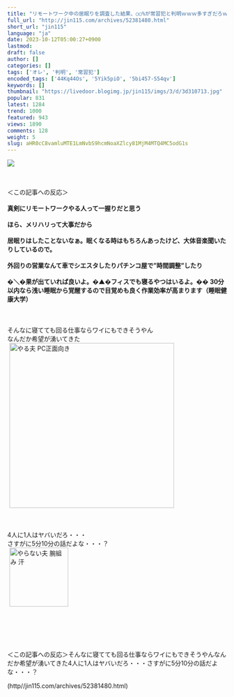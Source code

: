 ```yaml
---
title: "リモートワーク中の居眠りを調査した結果、○○%が常習犯と判明ｗｗｗ多すぎだろｗｗｗ "
full_url: "http://jin115.com/archives/52381480.html"
short_url: "jin115"
language: "ja"
date: 2023-10-12T05:00:27+0900
lastmod: 
draft: false
author: []
categories: []
tags: ['オレ', '判明', '常習犯']
encoded_tags: ['44Kq44Os', '5Yik5piO', '5bi457-S54qv']
keywords: []
thumbnail: "https://livedoor.blogimg.jp/jin115/imgs/3/d/3d310713.jpg"
popular: 831
latest: 1284
trend: 1000
featured: 943
views: 1890
comments: 128
weight: 5
slug: aHR0cC8vamluMTE1LmNvbS9hcmNoaXZlcy81MjM4MTQ4MC5odG1s
---
```


![](https://livedoor.blogimg.jp/jin115/imgs/3/d/3d310713.jpg)

<div><a name='more'></a> <br> <br> ＜この記事への反応＞<br> <br> <b>真剣にリモートワークやる人って一握りだと思う</b><br> <br> <b>ほら、メリハリって大事だから</b><br> <br> <b>居眠りはしたことないなぁ。眠くなる時はもちろんあったけど、大体音楽聞いたりしているので。</b><br> <br> <b>外回りの営業なんて車でシエスタしたりパチンコ屋で”時間調整”したり</b><br> <br> <b>�＼�果が出ていれば良いよ。�▲�フィスでも寝るやつはいるよ。�� 30分以内なら浅い睡眠から覚醒するので目覚めも良く作業効率が高まります（睡眠健康大学）</b><br> <br> <br> <br> そんなに寝てても回る仕事ならワイにもできそうやん<br> なんだか希望が湧いてきた<br> <img src='https//livedoor.blogimg.jp/jin115/imgs/1/6/1612aea0.gif' alt='やる夫 PC正面向き' width='378' border='0' hspace='5' class='pict'><br> <br> <br> <br> 4人に1人はヤバいだろ・・・<br> さすがに5分10分の話だよな・・・？<br> <img src='https//livedoor.blogimg.jp/jin115/imgs/0/4/04ee80e6.gif' alt='やらない夫 腕組み 汗' width='135' border='0' hspace='5' class='pict'><br> <br> <br> <br> <br> <br> <p>＜この記事への反応＞そんなに寝てても回る仕事ならワイにもできそうやんなんだか希望が湧いてきた4人に1人はヤバいだろ・・・さすがに5分10分の話だよな・・・？</p></div>

(http//jin115.com/archives/52381480.html)

